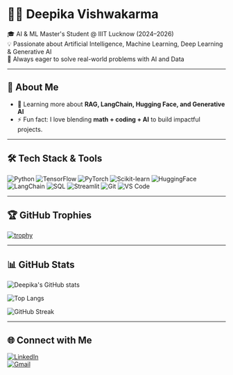 # 👩‍💻 Deepika Vishwakarma  

🎓 AI & ML Master's Student @ IIIT Lucknow (2024–2026)  
💡 Passionate about Artificial Intelligence, Machine Learning, Deep Learning & Generative AI  
🚀 Always eager to solve real-world problems with AI and Data  

---

## 🌟 About Me   
- 🌱 Learning more about **RAG, LangChain, Hugging Face, and Generative AI** 
- ⚡ Fun fact: I love blending **math + coding + AI** to build impactful projects.  

---

## 🛠️ Tech Stack & Tools  

![Python](https://img.shields.io/badge/Python-3776AB?style=for-the-badge&logo=python&logoColor=white)
![TensorFlow](https://img.shields.io/badge/TensorFlow-FF6F00?style=for-the-badge&logo=tensorflow&logoColor=white)
![PyTorch](https://img.shields.io/badge/PyTorch-EE4C2C?style=for-the-badge&logo=pytorch&logoColor=white)
![Scikit-learn](https://img.shields.io/badge/Scikit--Learn-F7931E?style=for-the-badge&logo=scikit-learn&logoColor=white)
![HuggingFace](https://img.shields.io/badge/HuggingFace-FFD21E?style=for-the-badge&logo=huggingface&logoColor=black)
![LangChain](https://img.shields.io/badge/LangChain-000000?style=for-the-badge&logo=chainlink&logoColor=white)
![SQL](https://img.shields.io/badge/SQL-336791?style=for-the-badge&logo=postgresql&logoColor=white)
![Streamlit](https://img.shields.io/badge/Streamlit-FF4B4B?style=for-the-badge&logo=streamlit&logoColor=white)
![Git](https://img.shields.io/badge/Git-F05032?style=for-the-badge&logo=git&logoColor=white)
![VS Code](https://img.shields.io/badge/VS_Code-0078d7?style=for-the-badge&logo=visual%20studio%20code&logoColor=white)

---

## 🏆 GitHub Trophies  
[![trophy](https://github-profile-trophy.vercel.app/?username=deepika-vishwakarma09&theme=onedark&margin-w=15&margin-h=15)](https://github.com/ryo-ma/github-profile-trophy)

---

## 📊 GitHub Stats  

![Deepika's GitHub stats](https://github-readme-stats.vercel.app/api?username=deepika-vishwakarma09&show_icons=true&theme=radical)  

![Top Langs](https://github-readme-stats.vercel.app/api/top-langs/?username=deepika-vishwakarma09&layout=compact&theme=radical)  

![GitHub Streak](https://github-readme-streak-stats.herokuapp.com/?user=deepika-vishwakarma09&theme=radical)  
  

---

## 🌐 Connect with Me  
[![LinkedIn](https://img.shields.io/badge/LinkedIn-0A66C2?style=for-the-badge&logo=linkedin&logoColor=white)](https://www.linkedin.com/in/deepika-vishwakarma-026394324/)  
[![Gmail](https://img.shields.io/badge/Gmail-D14836?style=for-the-badge&logo=gmail&logoColor=white)](mailto:vishwakarmadipu1975@gmail.com)    
